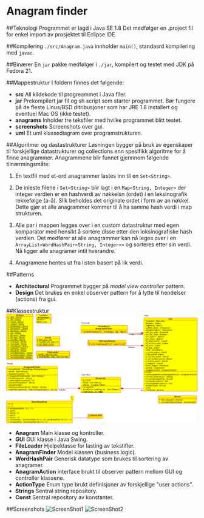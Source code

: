 Anagram finder
=================

##Teknologi
Programmet er lagd i Java SE 1.8
Det medfølger en .project fil for enkel import av prosjektet til Eclipse IDE.

##Kompilering
`./src/Anagram.java` innholder `main()`, standasrd kompilering med `javac`. 

##Binærer
En `jar` pakke medfølger i `./jar`, kompilert og testet med JDK på Fedora 21.

##Mappestruktur
I foldern finnes det følgende:
* **src** All kildekode til progreammet i Java filer.
* **jar** Prekompilert jar fil og sh script som starter programmet. Bør fungere på de fleste Linus/BSD ditribusjoner som har JRE 1.8 installert og eventuel Mac OS (ikke testet).
* **anagrams** Inholder tre teksfiler med hvilke programmet blitt testet.
* **screenshots** Screenshots over gui. 
* **uml** Et uml klassediagram over programstrukturen.

##Algoritmer og dastastrukturer
Løsningen bygger på bruk av egenskaper til forskjellige datastrukturer og collections enn spesifikk algoritme for å finne anagrammer. Anagrammene blir funnet gjennnom følgende tilnærmingsmåte: 

1. En textfil med et-ord anagrammer lastes inn til en `Set<String>`. 

2. De inleste filene i `Set<String>` blir lagt i en `Map<String, Integer>` der integer verdien er en hashverdi av nøkkelsn (ordet) i en leksinografik rekkefølge (a-å). Slik beholdes det originale ordet i form av an nøkkel. Dette gjør at alle anagrammer kommer til å ha samme hash verdi i map strukturen. 

3. Alle par i mappen legges over i en custom datastruktur med egen komparator med hensikt å sortere disse etter den loksinografiske hash verdien. Det medfører at alle anagrammer kan nå leges over i en `ArrayList<WordHashPair<String, Integer>>` og sorteres etter sin verdi. Nå ligger alle anagramer intil hverandre. 

4. Anagramene hentes ut fra listen basert på lik verdi. 

##Patterns
* **Architectural** Programmet bygger på *model view controller* pattern.
* **Design** Det brukes en enkel observer pattern for å lytte til hendelser (actions) fra gui.

##Klassestruktur
![UML_klassediagram](./UML/UML_class_diagram.png)
* **Anagram** Main klasse og kontroller.
* **GUI** GUI klasse i Java Swing. 
* **FileLoader** Hjelpeklasse for lasting av tekstifler. 
* **AnagramFinder** Model klassen (business logic).
* **WordHashPair** Generisk datatype som brukes til sortering av anagramer. 
* **AnagramAction** interface brukt til observer pattern mellom GUI og controller klassene.
* **ActionType** Enum type brukt definisjoner av forskjellige "user actions".
* **Strings** Sentral string repository.
* **Const** Sentral repository av konstanter.

##Screenshots
![ScreenShot1](./s1.png)
![ScreenShot2](-/s2.png)
